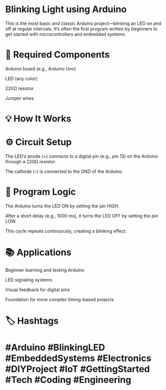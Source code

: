 
# Blinking Light using Arduino

This is the most basic and classic Arduino project—blinking an LED on and off at regular intervals. It’s often the first program written by beginners to get started with microcontrollers and embedded systems.
# 🔧 Required Components

Arduino board (e.g., Arduino Uno)

LED (any color)

220Ω resistor

Jumper wires
# 💡 How It Works

# ⚙️ Circuit Setup
The LED’s anode (+) connects to a digital pin (e.g., pin 13) on the Arduino through a 220Ω resistor.

The cathode (–) is connected to the GND of the Arduino.
# 🔁 Program Logic
The Arduino turns the LED ON by setting the pin HIGH.

After a short delay (e.g., 1000 ms), it turns the LED OFF by setting the pin LOW.

This cycle repeats continuously, creating a blinking effect.

# 📚 Applications
Beginner learning and testing Arduino

LED signaling systems

Visual feedback for digital pins

Foundation for more complex timing-based projects
# 🏷️ Hashtags
# #Arduino #BlinkingLED #EmbeddedSystems #Electronics #DIYProject #IoT #GettingStarted #Tech #Coding #Engineering



